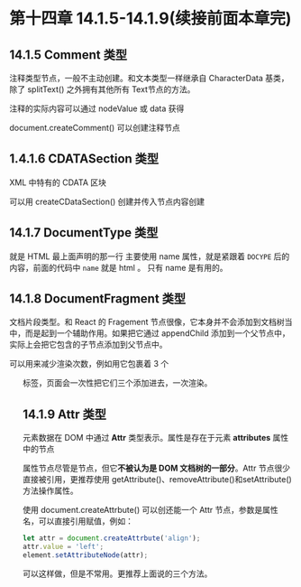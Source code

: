 # 第十四章 14.1.5-14.1.9(续接前面本章完)

## 14.1.5 Comment 类型

注释类型节点，一般不主动创建。和文本类型一样继承自 CharacterData 基类，除了 splitText() 之外拥有其他所有 Text节点的方法。

注释的实际内容可以通过 nodeValue 或 data 获得

document.createComment() 可以创建注释节点

## 1.4.1.6 CDATASection 类型

XML 中特有的 CDATA 区块

可以用 createCDataSection() 创建并传入节点内容创建

## 14.1.7 DocumentType 类型

就是 HTML 最上面声明的那一行 <!DOCYPE html>  主要使用 name 属性，就是紧跟着 `DOCYPE` 后的内容，前面的代码中 `name` 就是 html 。 只有 name 是有用的。

## 14.1.8 DocumentFragment 类型

文档片段类型。和 React 的 Fragement 节点很像，它本身并不会添加到文档树当中，而是起到一个辅助作用。如果把它通过 appendChild 添加到一个父节点中， 实际上会把它包含的子节点添加到父节点中。

可以用来减少渲染次数，例如用它包裹着 3 个 <ul> 标签，页面会一次性把它们三个添加进去，一次渲染。

## 14.1.9 Attr 类型

元素数据在 DOM 中通过 **Attr** 类型表示。属性是存在于元素 **attributes** 属性中的节点

属性节点尽管是节点，但它**不被认为是 DOM 文档树的一部分**。Attr 节点很少直接被引用，更推荐使用 getAttribute()、removeAttribute()和setAttribute()方法操作属性。

使用 document.createAttrbute() 可以创还能一个 Attr 节点，参数是属性名，可以直接引用赋值，例如：

~~~js
let attr = document.createAttrbute('align');
attr.value = 'left';
element.setAttributeNode(attr);
~~~

可以这样做，但是不常用。更推荐上面说的三个方法。
